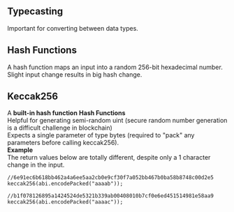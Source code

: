## Typecasting
Important for converting between data types.

## Hash Functions
A hash function maps an input into a random 256-bit hexadecimal number. </br>
Slight input change results in big hash change.

## Keccak256
A **built-in hash function**
**Hash Functions** </br>
Helpful for generating semi-random uint (secure random number generation is a difficult challenge in blockchain) </br>
Expects a single parameter of type bytes (required to "pack" any parameters before calling keccak256).</br>
**Example**</br>
The return values below are totally different, despite only a 1 character change in the input.
```
//6e91ec6b618bb462a4a6ee5aa2cb0e9cf30f7a052bb467b0ba58b8748c00d2e5
keccak256(abi.encodePacked("aaaab"));

//b1f078126895a1424524de5321b339ab00408010b7cf0e6ed451514981e58aa9
keccak256(abi.encodePacked("aaaac"));

```
